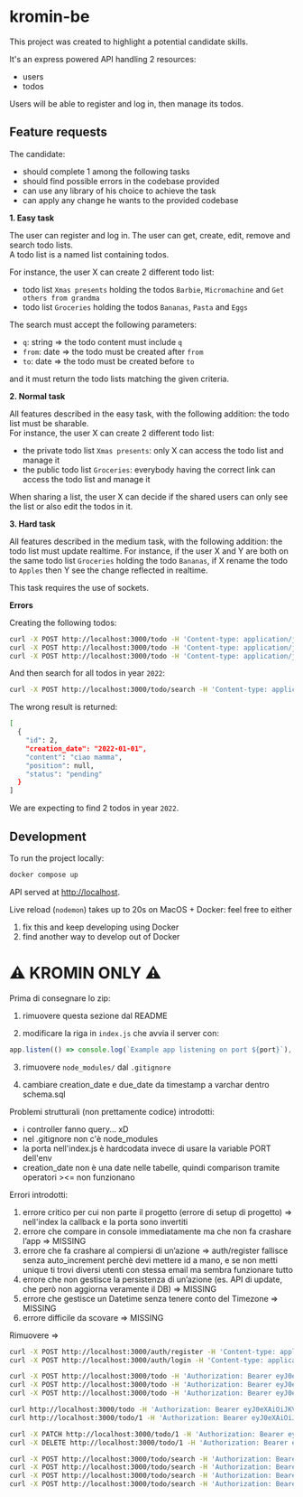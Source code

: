 # kromin-be

This project was created to highlight a potential candidate skills.

It's an express powered API handling 2 resources:
- users
- todos

Users will be able to register and log in, then manage its todos.

## Feature requests

The candidate:
- should complete 1 among the following tasks
- should find possible errors in the codebase provided
- can use any library of his choice to achieve the task
- can apply any change he wants to the provided codebase

**1. Easy task**

The user can register and log in.
The user can get, create, edit, remove and search todo lists.  
A todo list is a named list containing todos.

For instance, the user X can create 2 different todo list:
- todo list `Xmas presents` holding the todos `Barbie`, `Micromachine` and `Get others from grandma`
- todo list `Groceries` holding the todos `Bananas`, `Pasta` and `Eggs`

The search must accept the following parameters:
- `q`: string => the todo content must include `q`
- `from`: date => the todo must be created after `from`
- `to`: date => the todo must be created before `to`
  
and it must return the todo lists matching the given criteria.

**2. Normal task**

All features described in the easy task, with the following addition: the todo list must be sharable.  
For instance, the user X can create 2 different todo list: 
- the private todo list `Xmas presents`: only X can access the todo list and manage it
- the public todo list `Groceries`: everybody having the correct link can access the todo list and manage it

When sharing a list, the user X can decide if the shared users can only see the list or also edit the todos in it. 

**3. Hard task**

All features described in the medium task, with the following addition: the todo list must update realtime.
For instance, if the user X and Y are both on the same todo list `Groceries` holding the todo `Bananas`, if X rename the todo to `Apples` then Y see the change reflected in realtime. 

This task requires the use of sockets.

**Errors**

Creating the following todos:
```sh
curl -X POST http://localhost:3000/todo -H 'Content-type: application/json' -d '{"content":"ciao papà"}'
curl -X POST http://localhost:3000/todo -H 'Content-type: application/json' -d '{"content":"ciao mamma","creation_date":"2022-01-01"}'
curl -X POST http://localhost:3000/todo -H 'Content-type: application/json' -d '{"content":"hello mom","creation_date":"2022-12-31T00:00:00"}'
```

And then search for all todos in year `2022`:
```sh
curl -X POST http://localhost:3000/todo/search -H 'Content-type: application/json' -d '{"from":"2022-01-01","to":"2022-12-31"}'
```

The wrong result is returned:
```sh
[
  {
    "id": 2,
    "creation_date": "2022-01-01",
    "content": "ciao mamma",
    "position": null,
    "status": "pending"
  }
]
```

We are expecting to find 2 todos in year `2022`. 

## Development

To run the project locally:
```sh
docker compose up
```

API served at <http://localhost>.  

Live reload (`nodemon`) takes up to 20s on MacOS + Docker: feel free to either
1) fix this and keep developing using Docker
2) find another way to develop out of Docker

# ⚠️ KROMIN ONLY ⚠️

Prima di consegnare lo zip:

1. rimuovere questa sezione dal README

2. modificare la riga in `index.js` che avvia il server con:
```js
app.listen(() => console.log(`Example app listening on port ${port}`), port);
```

3. rimuovere `node_modules/` dal `.gitignore`

4. cambiare creation_date e due_date da timestamp a varchar dentro schema.sql

Problemi strutturali (non prettamente codice) introdotti:
- i controller fanno query... xD
- nel .gitignore non c'è node_modules
- la porta nell'index.js è hardcodata invece di usare la variable PORT dell'env
- creation_date non è una date nelle tabelle, quindi comparison tramite operatori ><= non funzionano

Errori introdotti:
1. errore critico per cui non parte il progetto (errore di setup di progetto) => nell'index la callback e la porta sono invertiti
2. errore che compare in console immediatamente ma che non fa crashare l’app => MISSING
3. errore che fa crashare al compiersi di un’azione => auth/register fallisce senza auto_increment perchè devi mettere id a mano, e se non metti unique ti trovi diversi utenti con stessa email ma sembra funzionare tutto
4. errore che non gestisce la persistenza di un’azione (es. API di update, che però non aggiorna veramente il DB) => MISSING
5. errore che gestisce un Datetime senza tenere conto del Timezone => MISSING
6. errore difficile da scovare => MISSING


Rimuovere => 
```sh
curl -X POST http://localhost:3000/auth/register -H 'Content-type: application/json' -d '{"email":"john@gmail.com","password":"password","first_name":"John","last_name":"Doe"}'
curl -X POST http://localhost:3000/auth/login -H 'Content-type: application/json' -d '{"email":"john@gmail.com","password":"password"}'

curl -X POST http://localhost:3000/todo -H 'Authorization: Bearer eyJ0eXAiOiJKV1QiLCJhbGciOiJIUzI1NiJ9.eyJpZCI6MSwiZW1haWwiOiJqb2huQGdtYWlsLmNvbSJ9.yDrGoBzVPIN_JVlqNF9lmPPRSXE-vp0jv4ybW5tEXsE' -H 'Content-type: application/json' -d '{"content":"ciao papà"}'
curl -X POST http://localhost:3000/todo -H 'Authorization: Bearer eyJ0eXAiOiJKV1QiLCJhbGciOiJIUzI1NiJ9.eyJpZCI6MSwiZW1haWwiOiJqb2huQGdtYWlsLmNvbSJ9.yDrGoBzVPIN_JVlqNF9lmPPRSXE-vp0jv4ybW5tEXsE' -H 'Content-type: application/json' -d '{"content":"ciao mamma","creation_date":"2022-01-01"}'
curl -X POST http://localhost:3000/todo -H 'Authorization: Bearer eyJ0eXAiOiJKV1QiLCJhbGciOiJIUzI1NiJ9.eyJpZCI6MSwiZW1haWwiOiJqb2huQGdtYWlsLmNvbSJ9.yDrGoBzVPIN_JVlqNF9lmPPRSXE-vp0jv4ybW5tEXsE' -H 'Content-type: application/json' -d '{"content":"hello mom","creation_date":"2022-12-31 00:00:00"}'

curl http://localhost:3000/todo -H 'Authorization: Bearer eyJ0eXAiOiJKV1QiLCJhbGciOiJIUzI1NiJ9.eyJpZCI6MSwiZW1haWwiOiJqb2huQGdtYWlsLmNvbSJ9.yDrGoBzVPIN_JVlqNF9lmPPRSXE-vp0jv4ybW5tEXsE'
curl http://localhost:3000/todo/1 -H 'Authorization: Bearer eyJ0eXAiOiJKV1QiLCJhbGciOiJIUzI1NiJ9.eyJpZCI6MSwiZW1haWwiOiJqb2huQGdtYWlsLmNvbSJ9.yDrGoBzVPIN_JVlqNF9lmPPRSXE-vp0jv4ybW5tEXsE'

curl -X PATCH http://localhost:3000/todo/1 -H 'Authorization: Bearer eyJ0eXAiOiJKV1QiLCJhbGciOiJIUzI1NiJ9.eyJpZCI6MSwiZW1haWwiOiJqb2huQGdtYWlsLmNvbSJ9.yDrGoBzVPIN_JVlqNF9lmPPRSXE-vp0jv4ybW5tEXsE' -H 'Content-type: application/json' -d '{"content":"yoyo","due_date":"2023-12-31","status":"done"}'
curl -X DELETE http://localhost:3000/todo/1 -H 'Authorization: Bearer eyJ0eXAiOiJKV1QiLCJhbGciOiJIUzI1NiJ9.eyJpZCI6MSwiZW1haWwiOiJqb2huQGdtYWlsLmNvbSJ9.yDrGoBzVPIN_JVlqNF9lmPPRSXE-vp0jv4ybW5tEXsE'

curl -X POST http://localhost:3000/todo/search -H 'Authorization: Bearer eyJ0eXAiOiJKV1QiLCJhbGciOiJIUzI1NiJ9.eyJpZCI6MSwiZW1haWwiOiJqb2huQGdtYWlsLmNvbSJ9.yDrGoBzVPIN_JVlqNF9lmPPRSXE-vp0jv4ybW5tEXsE' -H 'Content-type: application/json' -d '{"limit":"2","offset":2}'
curl -X POST http://localhost:3000/todo/search -H 'Authorization: Bearer eyJ0eXAiOiJKV1QiLCJhbGciOiJIUzI1NiJ9.eyJpZCI6MSwiZW1haWwiOiJqb2huQGdtYWlsLmNvbSJ9.yDrGoBzVPIN_JVlqNF9lmPPRSXE-vp0jv4ybW5tEXsE' -H 'Content-type: application/json' -d '{"q":"ciao","from":"2023-01-01"}'
curl -X POST http://localhost:3000/todo/search -H 'Authorization: Bearer eyJ0eXAiOiJKV1QiLCJhbGciOiJIUzI1NiJ9.eyJpZCI6MSwiZW1haWwiOiJqb2huQGdtYWlsLmNvbSJ9.yDrGoBzVPIN_JVlqNF9lmPPRSXE-vp0jv4ybW5tEXsE' -H 'Content-type: application/json' -d '{"q":"ciao","from":"2023-01-01","to":"2023-12-12"}'
curl -X POST http://localhost:3000/todo/search -H 'Authorization: Bearer eyJ0eXAiOiJKV1QiLCJhbGciOiJIUzI1NiJ9.eyJpZCI6MSwiZW1haWwiOiJqb2huQGdtYWlsLmNvbSJ9.yDrGoBzVPIN_JVlqNF9lmPPRSXE-vp0jv4ybW5tEXsE' -H 'Content-type: application/json' -d '{"q":"ciao","from":"2022-01-01","to":"2022-12-31"}'
```